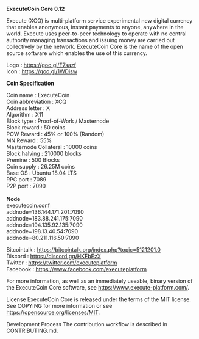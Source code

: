 <b>ExecuteCoin Core 0.12</b>

Execute (XCQ) is multi-platform service experimental new digital currency that enables anonymous, instant payments to anyone, anywhere in the world. Execute uses peer-to-peer technology to operate with no central authority managing transactions and issuing money are carried out collectively by the network. ExecuteCoin Core is the name of the open source software which enables the use of this currency.

Logo : https://goo.gl/F7sazf</br>
Icon : https://goo.gl/1WDisw</br>

<b>Coin Specification</b></br>

Coin name : ExecuteCoin</br>
Coin abbreviation	: XCQ</br>
Address letter : X</br>
Algorithm : X11</br>
Block type : Proof-of-Work / Masternode</br>
Block reward : 50 coins</br>
POW Reward : 45% or 100% (Random)</br>
MN Reward : 55%</br>
Masternode Collateral : 10000 coins</br>
Block halving :	210000 blocks</br>
Premine : 500 Blocks</br>
Coin supply : 26.25M coins</br>
Base OS : Ubuntu 18.04 LTS</br>
RPC port : 7089</br>
P2P port : 7090</br>
</br>
<b>Node</b></br>
executecoin.conf</br>
addnode=136.144.171.201:7090</br>
addnode=183.88.241.175:7090</br>
addnode=194.135.92.135:7090</br>
addnode=198.13.40.54:7090</br>
addnode=80.211.116.50:7090</br>

Bitcointalk : https://bitcointalk.org/index.php?topic=5121201.0</br>
Discord : https://discord.gg/HKFbEzX</br>
Twitter : https://twitter.com/executeplatform</br>
Facebook : https://www.facebook.com/executeplatform</br>

For more information, as well as an immediately useable, binary version of the ExecuteCoin Core software, see https://www.execute-platform.com/.

License
ExecuteCoin Core is released under the terms of the MIT license. See COPYING for more information or see https://opensource.org/licenses/MIT.

Development Process
The contribution workflow is described in CONTRIBUTING.md.
